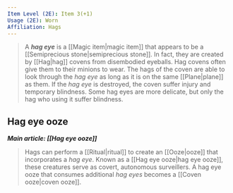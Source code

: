```yaml
---
Item Level (2E): Item 3(+1)
Usage (2E): Worn
Affiliation: Hags
---
```


> A ***hag eye*** is a [[Magic item|magic item]] that appears to be a [[Semiprecious stone|semiprecious stone]]. In fact, they are created by [[Hag|hag]] covens from disembodied eyeballs. Hag covens often give them to their minions to wear.
> The hags of the coven are able to look through the *hag eye* as long as it is on the same [[Plane|plane]] as them. If the *hag eye* is destroyed, the coven suffer injury and temporary blindness.
> Some hag eyes are more delicate, but only the hag who using it suffer blindness.


## Hag eye ooze

***Main article: [[Hag eye ooze]]***
> Hags can perform a [[Ritual|ritual]] to create an [[Ooze|ooze]] that incorporates a *hag eye*. Known as a [[Hag eye ooze|hag eye ooze]], these creatures serve as covert, autonomous surveillers. A hag eye ooze that consumes additional *hag eyes* becomes a [[Coven ooze|coven ooze]].








